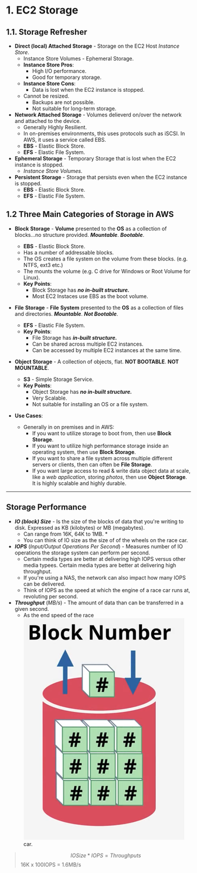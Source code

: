 # 1. EC2 Storage

## 1.1. Storage Refresher

* **Direct (local) Attached Storage** - Storage on the EC2 Host _Instance Store_.
  * Instance Store Volumes - Ephemeral Storage.
  * **Instance Store Pros**:
    * High I/O performance.
    * Good for temporary storage.
  * **Instance Store Cons**:
    * Data is lost when the EC2 instance is stopped.
  * Cannot be resized.
    * Backups are not possible.
    * Not suitable for long-term storage.
* **Network Attached Storage** - Volumes delieverd on/over the network and attached to the device.
  * Generally Highly Resilient.
  * In on-premises environments, this uses protocols such as iSCSI. In AWS, it uses a service called EBS.
  * **EBS** - Elastic Block Store.
  * **EFS** - Elastic File System.
* **Ephemeral Storage** - Temporary Storage that is lost when the EC2 instance is stopped.
  * *Instance Store Volumes.*
* **Persistent Storage** - Storage that persists even when the EC2 instance is stopped.
  * **EBS** - Elastic Block Store.
  * **EFS** - Elastic File System.

## 1.2 Three Main Categories of Storage in AWS

* **Block** **Storage** - **Volume** presented to the **OS** as a collection of blocks...no structure provided. _**Mountable**_. _**Bootable**_.
  * **EBS** - Elastic Block Store.
  * Has a number of addressable blocks.
  * The OS creates a file system on the volume from these blocks. (e.g. NTFS, ext3 etc.)
  * The mounts the volume (e.g. C drive for Windows or Root Volume for Linux).
  * **Key Points**:
    * Block Storage has ***no in-built structure.***
    * Most EC2 Instaces use EBS as the boot volume.

* **File** **Storage** - **File** **System** presented to the **OS** as a collection of files and directories. _**Mountable**_. _**Not Bootable**_.
  * **EFS** - Elastic File System.
  * **Key Points**:
    * File Storage has ***in-built structure.***
    * Can be shared across multiple EC2 instances.
    * Can be accessed by multiple EC2 instances at the same time.

* **Object Storage** - A collection of objects, flat. **NOT BOOTABLE**. **NOT MOUNTABLE**.
  * **S3** - Simple Storage Service.
  * **Key Points**:
    * Object Storage has ***no in-built structure.***
    * Very Scalable.
    * Not suitable for installing an OS or a file system.

* **Use Cases**:    
  * Generally in on premises and in AWS:
    * If you want to utilize storage to boot from, then use **Block Storage**.
    * If you want to utilize high performance storage inside an operating system, then use **Block Storage**.
    * If you want to share a file system across multiple different servers or clients, then can often be  **File Storage**. 
    * If you want large access to read & write data object data at scale, like a _web application_, storing _photos_, then use **Object Storage**. It is highly scalable and highly durable.

---

## Storage Performance

* ***IO (**block**) Size*** - Is the size of the blocks of data that you're writing to disk. Expressed as KB (kilobytes) or MB (megabytes). 
  * Can range from 16K, 64K to 1MB.
    * 
  * You can think of IO size as the size of of the wheels on the race car.
* ***IOPS*** (_Input/Output Operations Per Second_) - Measures number of IO operations the storage system can perform per second.
  * Certain media types are better at delivering high IOPS versus other media typees. Certain media types are better at delivering high throughput.
  * If you're using a NAS, the network can also impact how many IOPS can be delivered.
  * Think of IOPS as the speed at which the engine of a race car runs at, revoluting per second.
* ***Throughput*** (_MB/s_) - The amount of data than can be transferred in a given second.
  * As the end speed of the race ![image](/assets/image_argo7m47j.png)car.

> $$ IOSize * IOPS = Throughputs $$
> 16K x 100IOPS = 1.6MB/s
